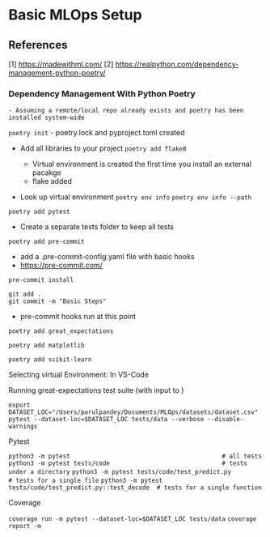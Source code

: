 # Basic MLOps Setup

## References
[1] https://madewithml.com/
[2] https://realpython.com/dependency-management-python-poetry/

### Dependency Management With Python Poetry
    - Assuming a remote/local repo already exists and poetry has been installed system-wide


`poetry init`
    - poetry.lock and pyproject.toml created

- Add all libraries to your project
`poetry add flake8`
    - Virtual environment is created the first time you install an external pacakge
    - flake added

- Look up virtual environment
`poetry env info`
`poetry env info --path`


`poetry add pytest`
- Create a separate tests folder to keep all tests

`poetry add pre-commit`
- add a .pre-commit-config.yaml file with basic hooks
- https://pre-commit.com/

`pre-commit install`

`git add .` \
`git commit -m "Basic Steps"`
- pre-commit hooks run at this point


`poetry add great_expectations`

`poetry add matplotlib`

`poetry add scikit-learn`



Selecting virtual Environment:
In VS-Code

Running great-expectations test suite (with input to )

`export DATASET_LOC="/Users/parulpandey/Documents/MLOps/datasets/dataset.csv"`
`pytest --dataset-loc=$DATASET_LOC tests/data --verbose --disable-warnings`


Pytest

`python3 -m pytest                                          # all tests`
`python3 -m pytest tests/code                               # tests under a directory`
`python3 -m pytest tests/code/test_predict.py               # tests for a single file`
`python3 -m pytest tests/code/test_predict.py::test_decode  # tests for a single function`

Coverage

`coverage run -m pytest --dataset-loc=$DATASET_LOC tests/data`
`coverage report -m`
